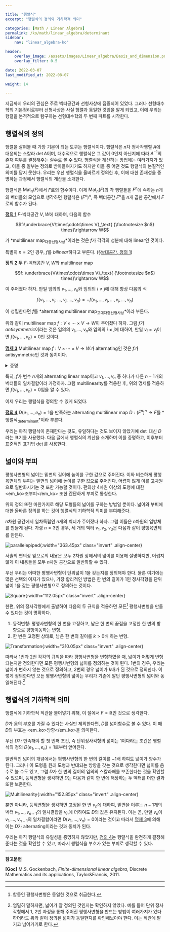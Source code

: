 ```yaml
---

title: "행렬식"
excerpt: "행렬식의 정의와 기하학적 의미"

categories: [Math / Linear Algebra]
permalink: /ko/math/linear_algebra/determinant
sidebar: 
    nav: "linear_algebra-ko"

header:
    overlay_image: /assets/images/Linear_algebra/Basis_and_dimension.png
    overlay_filter: 0.5

date: 2022-03-07
last_modified_at: 2022-08-07

weight: 14

---
```


지금까지 우리의 관심은 주로 벡터공간과 선형사상에 집중되어 있었다. 그러나 선형대수학의 기본정리로부터 선형사상은 사실 행렬과 동일한 것임을 알게 되었고, 이에 우리는 행렬을 본격적으로 탐구하는 선형대수학의 두 번째 파트를 시작한다.

## 행렬식의 정의

행렬을 살펴볼 때 가장 기본이 되는 도구는 행렬식이다. 행렬식은 $n$차 정사각행렬 $A$에 대응되는 스칼라 $\det A$이며, 대수적으로 행렬식은 그 값이 $0$인지 아닌지에 따라 $A^{-1}$의 존재 여부를 결정해주는 실수로 볼 수 있다. 행렬식을 계산하는 방법에는 여러가지가 있고, 이들 중 일부는 정의로 받아들여지기도 하지만 이들 중 어떤 것도 행렬식의 본질적인 의미를 담지 못한다. 우리는 우선 행렬식을 올바르게 정의한 후, 이에 대한 존재성을 증명하는 과정에서 행렬식의 계산을 소개한다.

행렬식은 $\operatorname{Mat}_n(F)$에서 $F$로의 함수이다. 이제 $\operatorname{Mat}_n(F)$의 각 행렬들을 $F^n$에 속하는 $n$개의 벡터들의 모임으로 생각하면 행렬식은 $(F^n)^n$, 즉 벡터공간 $F^n$을 $n$개 곱한 공간에서 $F$로의 함수가 된다. 

<div class="definition" markdown="1">

<ins id="df1">**정의 1**</ins> $F$-벡터공간 $V,W$에 대하여, 다음의 함수

$$f:\underbrace{V\times\cdots\times V}_\text{ {\footnotesize $n$} times}\rightarrow W$$

가 *multilinear map<sub>다중선형사상</sub>*이라는 것은 $f$가 각각의 성분에 대해 linear인 것이다.

</div>

특별히 $n=2$인 경우, $f$를 *bilinear*하다고 부른다. ([§쌍대공간, 정의 1](/ko/math/linear_algebra/dual_space#df1))

<div class="definition" markdown="1">

<ins id="df2">**정의 2**</ins> 두 $F$-벡터공간 $V,W$와 multilinear map 

$$f: \underbrace{V\times\cdots\times V}_\text{ {\footnotesize $n$} times}\rightarrow W$$

이 주어졌다 하자. 만일 임의의 $v_1,\ldots, v_n$와 임의의 $i\neq j$에 대해 항상 다음의 식

$$f(v_1,\ldots, v_i, \ldots, v_j,\ldots, v_n)=-f(v_1,\ldots, v_j,\ldots, v_i,\ldots, v_n)$$

이 성립한다면 $f$를 *alternating multilinear map<sub>교대다중선형사상</sub>*이라 부른다.

</div>

위와 같이 multilinear map $f:V\times\cdots\times V\rightarrow W$이 주어졌다 하자. 그럼 $f$가 *antisymmetric*이라는 것은 임의의 $v_1,\ldots, v_n$와 임의의 $i\neq j$에 대하여, 만일 $v_i=v_j$이면 $f(v_1,\ldots, v_n)=0$인 것이다.

<div class="proposition" markdown="1">

<ins id="pp3">**명제 3**</ins> Multilinear map $f:V\times\cdots\times V\rightarrow W$가 alternating인 것은 $f$가 antisymmetric인 것과 동치이다.

</div>
<details class="proof" markdown="1">
<summary>증명</summary>

우선 $f$가 alternating이라 가정하자. 그럼 임의의 $v_i=v_j$를 만족하는 임의의 $v_1,\ldots, v_n\in V$에 대하여

$$\begin{aligned}f(v_1,\ldots,v_i,\ldots, v_j,\ldots, v_n)&=f(v_1\ldots, v_j,\ldots,v_i,\ldots, v_n)\\&=-f(v_1,\ldots, v_i,\ldots, v_j,\ldots, v_n)\end{aligned}$$

이 성립하므로 $f$는 antisymmetric이기도 하다. (첫째 등식은 $v_i=v_j$라는 사실을, 둘째 등식은 $f$가 alternating이라는 사실을 사용하였다.)

거꾸로 $f$가 antisymmetric이라 하자. 임의의 $v_1,\ldots, v_n$과 임의의 $i\neq j$에 대하여, $f$가 antisymmetric이라는 사실은 다음의 식

$$f(v_1,\ldots, v_i+v_j,\ldots, v_i+v_j,\ldots, v_n)=0$$

을 준다. 여기서 $v_i+v_j$는 각각 $i,j$번째 성분에 들어있다. 이제 multilinearity를 적용하면 위 식은

$$\begin{aligned}0&=f(v_1,\ldots, v_i,\ldots, v_i,\ldots, v_n)+f(v_1,\ldots, v_i,\ldots, v_j,\ldots,v_n)\\&\phantom{==}+f(v_1,\ldots, v_j,\ldots, v_i,\ldots,v_n)+f(v_1,\ldots, v_j,\ldots, v_j,\ldots, v_n)\end{aligned}$$

이 되고, 다시 $f$는 antisymmetric이므로 $v_i, v_j$가 각각 두 번 나오는 첫째 항, 마지막 항이 $0$이 된다. 이로부터 원하는 결론을 얻는다.

</details>

특히, $f$가 변수 $n$개의 alternating linear map이고 $v_1,\ldots, v_n$ 중 하나가 다른 $n-1$개의 벡터들의 일차결합이라 가정하자. 그럼 multilinearity를 적용한 후, 위의 명제를 적용하면 $f(v_1,\ldots, v_n)=0$임을 알 수 있다. 

이제 우리는 행렬식을 정의할 수 있게 되었다.

<div class="definition" markdown="1">

<ins id="df4">**정의 4**</ins> $D(e_1,\ldots, e_n)=1$을 만족하는 alternating multilinear map $D:(F^n)^n\rightarrow F$를 *행렬식<sub>determinant</sub>*이라 부른다. 

</div>

우리는 아직 행렬식이 존재한다는 것도, 유일하다는 것도 보이지 않았기에 $\det$ 대신 $D$라는 표기를 사용했다. 다음 글에서 행렬식의 계산을 소개하며 이를 증명하고, 이후부터 표준적인 표기법 $\det$를 사용한다.

## 넓이와 부피

평행사변형의 넓이는 밑변의 길이에 높이를 구한 값으로 주어진다. 이와 비슷하게 평행육면체의 부피는 밑면의 넓이에 높이를 구한 값으로 주어진다. 어렵지 않게 이를 고차원으로 일반화시키는 것 또한 가능할 것이다. 편의상 4차원 이상의 도형에 대한 <em_ko>초부피</em_ko> 또한 간단하게 부피로 통칭한다.

위의 정의 또한 마찬가지로 해당 도형들의 넓이를 구하는 방법일 뿐이다. 넓이와 부피에 대한 올바른 정의를 하는 것이 행렬식의 기하학적 의미를 부여해준다.

$n$차원 공간에서 일차독립인 $n$개의 벡터가 주어졌다 하자. 그럼 이들은 $n$차원의 입방체를 만들게 된다. 가령 $n=3$인 경우, 세 개의 벡터 $v_1,v_2,v_3$은 다음과 같이 평행육면체를 만든다.

![parallelepiped](/assets/images/Linear_algebra/Determinant-1.png){:width="363.45px" class="invert" .align-center}

서술의 편의상 앞으로의 내용은 모두 2차원 상에서의 넓이를 이용해 설명하지만, 어렵지 않게 이 내용들을 모두 $n$차원 공간으로 일반화할 수 있다. 

우선 우리는 어떠한 평행사변형이 단위넓이 1을 갖는지를 정의해야 한다. 물론 여기에는 많은 선택의 여지가 있으나, 가장 합리적인 방법은 한 변의 길이가 1인 정사각형을 단위넓이 1을 갖는 평행사변형으로 정의하는 것이다.

![Square](/assets/images/Linear_algebra/Determinant-2.png){:width="112.05px" class="invert" .align-center}

한편, 위의 정사각형에서 출발하여 다음의 두 규칙을 적용하면 모든[^1] 평행사변형을 만들 수 있다는 것이 명확하다. 

1. 등적변형: 평행사변형의 한 변을 고정하고, 남은 한 변의 끝점을 고정한 한 변의 방향으로 평행이동하는 변형.
2. 한 변은 고정된 상태로, 남은 한 변의 길이를 $k>0$배 하는 변형.

![Transformation](/assets/images/Linear_algebra/Determinant-3.png){:width="310.05px" class="invert" .align-center}

따라서 1번과 2번 각각의 규칙을 따라 평행사변형을 변형하였을 때, 넓이가 어떻게 변형되는지만 정의한다면 모든 평행사변형의 넓이를 정의하는 것이 된다. 1번의 경우, 우리는 넓이가 변하지 않는 것으로 정의하고, 2번의 경우 넓이가 $k$배가 된 것으로 정의한다. 이렇게 정의한다면 모든 평행사변형의 넓이는 우리가 기존에 알던 평행사변형의 넓이와 동일해진다.[^2]

## 행렬식의 기하학적 의미

행렬식에 기하학적 직관을 불어넣기 위해, 이 절에서 $F=\mathbb{R}$인 것으로 생각한다.

$D$가 음의 부호를 가질 수 있다는 사실만 제외한다면, $D$를 넓이함수로 볼 수 있다. 이 때 $D$의 부호는 <em_ko>방향</em_ko>을 의미한다.

우선 $D$가 만족해야 할 첫 번째 조건, 즉 <phrase>단위정사각형의 넓이는 1이다</phrase>라는 조건은 행렬식의 정의 $D(e_1,\ldots, e_n)=1$로부터 얻어진다. 

일반적인 넓이의 개념에서는 평행사변형의 한 변의 길이를 $-1$배 하여도 넓이가 양수가 된다. 그러나 이 도형을 원래 도형과 반대되는 방향을 갖는 것으로 생각한다면 넓이를 음수로 볼 수도 있고, 그럼 $D$가 한 변의 길이의 임의의 스칼라배를 보존한다는 것을 확인할 수 있으며, 등적변형을 생각하면 $D$는 다음과 같이 한 변에 해당하는 두 벡터를 더한 결과 또한 보존한다.

![Multilinearity](/assets/images/Linear_algebra/Determinant-4.png){:width="152.85px" class="invert" .align-center}

뿐만 아니라, 등적변형을 생각하면 고정된 한 변 $v_n$에 대하여, 밑면을 이루는 $n-1$개의 벡터 $v_1,\ldots, v_{n-1}$의 일차결합을 $v_n$에 더하여도 $D$의 값은 유지된다. 이는 곧, 만일 $v_n$이 $v_1,\ldots, v_{n-1}$의 일차결합이라면 $D(v_1,\ldots, v_n)=0$이라는 것이고 따라서 [명제 3](#pp3)에 의해 이는 $D$가 alternating이라는 것과 동치가 된다.

우리는 아직 행렬식의 유일성을 증명하지 않았지만, [정의 4](#df4)는 행렬식을 완전하게 결정해준다는 것을 확인할 수 있고, 따라서 행렬식을 부호가 있는 부피로 생각할 수 있다.

---

**참고문헌**

**[Goc]** M.S. Gockenbach, *Finite-dimensional linear algebra*, Discrete Mathematics and its applications, Taylor&Francis, 2011.  

---

[^1]: 합동인 평행사변형은 동일한 것으로 취급한다.
[^2]: 엄밀히 말하자면, 넓이가 잘 정의된 것인지는 확인하지 않았다. 예를 들어 단위 정사각형에서 1, 2번 과정을 통해 주어진 평행사변형을 만드는 방법이 여러가지가 있다 하더라도 위와 같이 정의된 넓이가 동일한지를 확인해보아야 한다. 이는 직관에 맡기고 넘어가기로 한다.
